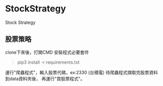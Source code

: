 # StockStrategy
Stock Strategy

## 股票策略
clone下來後，打開CMD
安裝程式必要套件
> pip3 install -r requirements.txt

運行"爬蟲程式"，輸入股票代碼，ex:2330 (台積電)
待爬蟲程式擷取完股票資料到data資料夾後，
再運行"買股票程式"。
